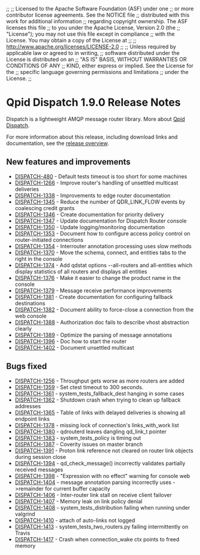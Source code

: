 ;;
;; Licensed to the Apache Software Foundation (ASF) under one
;; or more contributor license agreements.  See the NOTICE file
;; distributed with this work for additional information
;; regarding copyright ownership.  The ASF licenses this file
;; to you under the Apache License, Version 2.0 (the
;; "License"); you may not use this file except in compliance
;; with the License.  You may obtain a copy of the License at
;; 
;;   http://www.apache.org/licenses/LICENSE-2.0
;; 
;; Unless required by applicable law or agreed to in writing,
;; software distributed under the License is distributed on an
;; "AS IS" BASIS, WITHOUT WARRANTIES OR CONDITIONS OF ANY
;; KIND, either express or implied.  See the License for the
;; specific language governing permissions and limitations
;; under the License.
;;

# Qpid Dispatch 1.9.0 Release Notes

Dispatch is a lightweight AMQP message router library. More about
[Qpid
Dispatch]({{site_url}}/components/dispatch-router/index.html).

For more information about this release, including download links and
documentation, see the [release overview](index.html).


## New features and improvements

 - [DISPATCH-480](https://issues.apache.org/jira/browse/DISPATCH-480) - Default tests timeout is too short for some machines
 - [DISPATCH-1266](https://issues.apache.org/jira/browse/DISPATCH-1266) - Improve router's handling of unsettled multicast deliveries
 - [DISPATCH-1338](https://issues.apache.org/jira/browse/DISPATCH-1338) - Improvements to edge router documentation
 - [DISPATCH-1345](https://issues.apache.org/jira/browse/DISPATCH-1345) - Reduce the number of QDR_LINK_FLOW events by coalescing credit grants
 - [DISPATCH-1346](https://issues.apache.org/jira/browse/DISPATCH-1346) - Create documentation for priority delivery
 - [DISPATCH-1347](https://issues.apache.org/jira/browse/DISPATCH-1347) - Update documentation for Dispatch Router console
 - [DISPATCH-1350](https://issues.apache.org/jira/browse/DISPATCH-1350) - Update logging/monitoring documentation
 - [DISPATCH-1353](https://issues.apache.org/jira/browse/DISPATCH-1353) - Document how to configure access policy control on router-initiated connections
 - [DISPATCH-1354](https://issues.apache.org/jira/browse/DISPATCH-1354) - Interrouter annotation processing uses slow methods
 - [DISPATCH-1370](https://issues.apache.org/jira/browse/DISPATCH-1370) - Move the schema, connect, and entities tabs to the right in the console
 - [DISPATCH-1374](https://issues.apache.org/jira/browse/DISPATCH-1374) - Add qdstat options --all-routers and all-entities which display statistics of all routers and displays all entities
 - [DISPATCH-1376](https://issues.apache.org/jira/browse/DISPATCH-1376) - Make it easier to change the product name in the console
 - [DISPATCH-1379](https://issues.apache.org/jira/browse/DISPATCH-1379) - Message receive performance improvements
 - [DISPATCH-1381](https://issues.apache.org/jira/browse/DISPATCH-1381) - Create documentation for configuring fallback destinations
 - [DISPATCH-1382](https://issues.apache.org/jira/browse/DISPATCH-1382) - Document ability to force-close a connection from the web console
 - [DISPATCH-1388](https://issues.apache.org/jira/browse/DISPATCH-1388) - Authorization doc fails to describe vhost abstraction clearly
 - [DISPATCH-1389](https://issues.apache.org/jira/browse/DISPATCH-1389) - Optimize the parsing of message annotations
 - [DISPATCH-1396](https://issues.apache.org/jira/browse/DISPATCH-1396) - Doc how to start the router
 - [DISPATCH-1402](https://issues.apache.org/jira/browse/DISPATCH-1402) - Document unsettled multicast

## Bugs fixed

 - [DISPATCH-1256](https://issues.apache.org/jira/browse/DISPATCH-1256) - Throughput gets worse as more routers are added
 - [DISPATCH-1359](https://issues.apache.org/jira/browse/DISPATCH-1359) - Set ctest timeout to 300 seconds.
 - [DISPATCH-1361](https://issues.apache.org/jira/browse/DISPATCH-1361) - system_tests_fallback_dest hanging in some cases
 - [DISPATCH-1362](https://issues.apache.org/jira/browse/DISPATCH-1362) - Shutdown crash when trying to clean up fallback addresses
 - [DISPATCH-1365](https://issues.apache.org/jira/browse/DISPATCH-1365) - Table of links with delayed deliveries is showing all endpoint links
 - [DISPATCH-1378](https://issues.apache.org/jira/browse/DISPATCH-1378) - missing lock of connection's links_with_work list
 - [DISPATCH-1380](https://issues.apache.org/jira/browse/DISPATCH-1380) - qdrouterd leaves dangling qd_link_t pointer
 - [DISPATCH-1383](https://issues.apache.org/jira/browse/DISPATCH-1383) - system_tests_policy is timing out
 - [DISPATCH-1387](https://issues.apache.org/jira/browse/DISPATCH-1387) - Coverity issues on master branch
 - [DISPATCH-1391](https://issues.apache.org/jira/browse/DISPATCH-1391) - Proton link reference not cleared on router link objects during session close
 - [DISPATCH-1394](https://issues.apache.org/jira/browse/DISPATCH-1394) - qd_check_message() incorrectly validates partially received messages
 - [DISPATCH-1398](https://issues.apache.org/jira/browse/DISPATCH-1398) - "Expression with no effect" warning for console web
 - [DISPATCH-1404](https://issues.apache.org/jira/browse/DISPATCH-1404) - message annotation parsing incorrectly uses -&gt;remainder for current buffer capacity
 - [DISPATCH-1406](https://issues.apache.org/jira/browse/DISPATCH-1406) - Inter-router link stall on receive client failover
 - [DISPATCH-1407](https://issues.apache.org/jira/browse/DISPATCH-1407) - Memory leak on link policy denial
 - [DISPATCH-1408](https://issues.apache.org/jira/browse/DISPATCH-1408) - system_tests_distribution failing when running under valgrind
 - [DISPATCH-1410](https://issues.apache.org/jira/browse/DISPATCH-1410) - attach of auto-links not logged
 - [DISPATCH-1413](https://issues.apache.org/jira/browse/DISPATCH-1413) - system_tests_two_routers.py failing intermittently on Travis
 - [DISPATCH-1417](https://issues.apache.org/jira/browse/DISPATCH-1417) - Crash when connection_wake ctx points to freed memory
